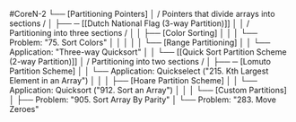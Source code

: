 #CoreN-2
└── [Partitioning Pointers]
    │   / Pointers that divide arrays into sections /
    │
    ├── ─ [[Dutch National Flag (3-way Partition)]]
    │   │   / Partitioning into three sections /
    │   │   ├── [Color Sorting]
    │   │   │   └── Problem: "75. Sort Colors"
    │   │   │
    │   │   └── [Range Partitioning]
    │   │       └── Application: "Three-way Quicksort"
    │   │
    └── [[Quick Sort Partition Scheme (2-way Partition)]]
        │   / Partitioning into two sections /
        │   ├── ─ [Lomuto Partition Scheme]
        │   │   └── Application: Quickselect ("215. Kth Largest Element in an Array")
        │   │
        │   ├── [Hoare Partition Scheme]
        │   │   └── Application: Quicksort ("912. Sort an Array")
        │   │
        │   └── [Custom Partitions]
        │       ├── Problem: "905. Sort Array By Parity"
        │       └── Problem: "283. Move Zeroes"